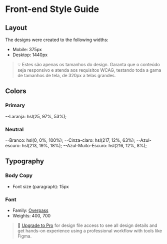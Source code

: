 # Front-end Style Guide

## Layout

The designs were created to the following widths:

- Mobile: 375px
- Desktop: 1440px

> 💡 Estes são apenas os tamanhos do design. Garanta que o conteúdo seja responsivo e atenda aos requisitos WCAG, testando toda a gama de tamanhos de tela, de 320px a telas grandes.

## Colors

### Primary

--Laranja: hsl(25, 97%, 53%);

### Neutral

--Branco: hsl(0, 0%, 100%);
--Cinza-claro: hsl(217, 12%, 63%);
--Azul-escuro: hsl(213, 19%, 18%);
--Azul-Muito-Escuro: hsl(216, 12%, 8%);

## Typography

### Body Copy

- Font size (paragraph): 15px

### Font

- Family: [Overpass](https://fonts.google.com/specimen/Overpass)
- Weights: 400, 700

> 💎 [Upgrade to Pro](https://www.frontendmentor.io/pro?ref=style-guide) for design file access to see all design details and get hands-on experience using a professional workflow with tools like Figma.
